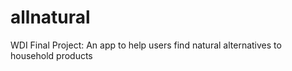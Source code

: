 allnatural
==========

WDI Final Project: An app to help users find natural alternatives to household products
